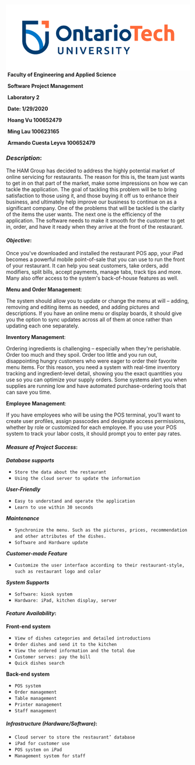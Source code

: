 ![alt text](https://github.com/SPM-OT/lab-2-ham/blob/master/OntarioTechUniversity_lightBackgrounds.png)
​												**Faculty of Engineering and Applied Science**

​															**Software Project Management**

​																				**Laboratory 2**

​																			**Date: 1/29/2020**

​																		**Hoang Vu 100652479**

​																		**Ming Lau 100623165**

​															**Armando Cuesta Leyva 100652479** 



### ***Description***:

The HAM Group has decided to address the highly potential market of online servicing for restaurants. The reason for this is, the team just wants to get in on that part of the market, make some impressions on how we can tackle the application. The goal of tackling this problem will be to bring satisfaction to those using it, and those buying it off us to enhance their business, and ultimately help improve our business to continue on as a significant company. One of the problems that will be tackled is the clarity of the items the user wants. The next one is the efficiency of the application. The software needs to make it smooth for the customer to get in, order, and have it ready when they arrive at the front of the restaurant. 



#### ***Objective***:

Once you've downloaded and installed the restaurant POS app, your iPad becomes a powerful mobile point-of-sale that you can use to run the front of your restaurant. It can help you seat customers, take orders, add modifiers, split bills, accept payments, manage tabs, track tips and more. Many also offer access to the system's back-of-house features as well. 

**Menu and Order Management**:

The system should allow you to update or change the menu at will – adding, removing and editing items as needed, and adding pictures and descriptions. If you have an online menu or display boards, it should give you the option to sync updates across all of them at once rather than updating each one separately. 

**Inventory Management**:

Ordering ingredients is challenging – especially when they're perishable. Order too much and they spoil. Order too little and you run out, disappointing hungry customers who were eager to order their favorite menu items. For this reason, you need a system with real-time inventory tracking and ingredient-level detail, showing you the exact quantities you use so you can optimize your supply orders. Some systems alert you when supplies are running low and have automated purchase-ordering tools that can save you time.

**Employee Management**:

If you have employees who will be using the POS terminal, you'll want to create user profiles, assign passcodes and designate access permissions, whether by role or customized for each employee. If you use your POS system to track your labor costs, it should prompt you to enter pay rates. 



#### ***Measure of Project Success***:

***Database supports***

- `Store the data about the restaurant`
- `Using the cloud server to update the information`



***User-Friendly***

- `Easy to understand and operate the application` 
- `Learn to use within 30 seconds` 



***Maintenance***

- `Synchronize the menu. Such as the pictures, prices, recommendation and other attributes of the dishes.`
- `Software and Hardware update`



***Customer-made Feature***

- `Customize the user interface according to their restaurant-style, such as restaurant logo and color`



***System Supports***

- `Software: kiosk system`
- `Hardware: iPad, kitchen display, server` 



#### ***Feature Availability***:

**Front-end system** 

- `View of dishes categories and detailed introductions`
- `Order dishes and send it to the kitchen`
- `View the ordered information and the total due`
- `Customer serves: pay the bill`
- `Quick dishes search` 



**Back-end system**

- `POS system`
- `Order management`
- `Table management`
- `Printer management`
- `Staff management`



#### ***Infrastructure (Hardware/Software)***:

- `Cloud server to store the restaurant’ database` 
- `iPad for customer use` 
- `POS system on iPad`
- `Management system for staff`
